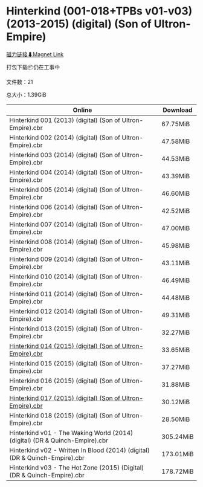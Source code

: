 # Hinterkind (001-018+TPBs v01-v03) (2013-2015) (digital) (Son of Ultron-Empire)

[磁力链接⬇Magnet Link](magnet:?xt=urn:btih:2e57e1c011a70da3551e5a800fd8d168cf0a95c1&dn=Hinterkind%20%28001-018%2BTPBs%20v01-v03%29%20%282013-2015%29%20%28digital%29%20%28Son%20of%20Ultron-Empire%29)

打包下载📦仍在工事中

文件数：21

总大小：1.39GiB

Online | Download
--- | ---
Hinterkind 001 (2013) (digital) (Son of Ultron-Empire).cbr | 67.75MiB
Hinterkind 002 (2014) (digital) (Son of Ultron-Empire).cbr | 47.58MiB
Hinterkind 003 (2014) (digital) (Son of Ultron-Empire).cbr | 44.53MiB
Hinterkind 004 (2014) (digital) (Son of Ultron-Empire).cbr | 43.39MiB
Hinterkind 005 (2014) (digital) (Son of Ultron-Empire).cbr | 46.60MiB
Hinterkind 006 (2014) (digital) (Son of Ultron-Empire).cbr | 42.52MiB
Hinterkind 007 (2014) (digital) (Son of Ultron-Empire).cbr | 47.00MiB
Hinterkind 008 (2014) (digital) (Son of Ultron-Empire).cbr | 45.98MiB
Hinterkind 009 (2014) (digital) (Son of Ultron-Empire).cbr | 43.11MiB
Hinterkind 010 (2014) (digital) (Son of Ultron-Empire).cbr | 46.49MiB
Hinterkind 011 (2014) (digital) (Son of Ultron-Empire).cbr | 44.48MiB
Hinterkind 012 (2014) (digital) (Son of Ultron-Empire).cbr | 49.31MiB
Hinterkind 013 (2015) (digital) (Son of Ultron-Empire).cbr | 32.27MiB
[Hinterkind 014 (2015) (digital) (Son of Ultron-Empire).cbr](https://github.com/alicewish/markdown/blob/master/comic/Hinterkind-014-2015-digital-Son-of-Ultron-Empire-cbr.md) | 33.65MiB
Hinterkind 015 (2015) (digital) (Son of Ultron-Empire).cbr | 37.27MiB
Hinterkind 016 (2015) (digital) (Son of Ultron-Empire).cbr | 31.88MiB
[Hinterkind 017 (2015) (digital) (Son of Ultron-Empire).cbr](https://github.com/alicewish/markdown/blob/master/comic/Hinterkind-017-2015-digital-Son-of-Ultron-Empire-cbr.md) | 30.12MiB
Hinterkind 018 (2015) (digital) (Son of Ultron-Empire).cbr | 28.50MiB
Hinterkind v01 - The Waking World (2014) (digital) (DR & Quinch-Empire).cbr | 305.24MiB
Hinterkind v02 - Written In Blood (2014) (digital) (DR & Quinch-Empire).cbr | 173.01MiB
Hinterkind v03 - The Hot Zone (2015) (Digital) (DR & Quinch-Empire).cbr | 178.72MiB